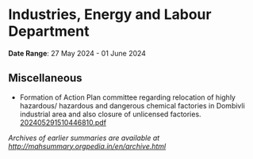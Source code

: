 # Industries, Energy and Labour Department

**Date Range**: 27 May 2024 - 01 June 2024


## Miscellaneous
- Formation of Action Plan committee regarding relocation of highly hazardous/ hazardous and dangerous chemical factories in Dombivli industrial area and also closure of unlicensed factories.\
  [202405291510446810.pdf](https://gr.maharashtra.gov.in/Site/Upload/Government%20Resolutions/English/202405291510446810.pdf)


*Archives of earlier summaries are available at http://mahsummary.orgpedia.in/en/archive.html*